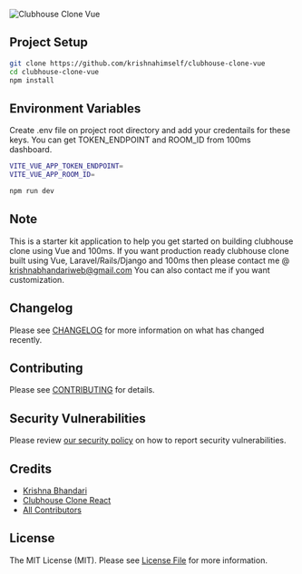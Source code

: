 ![Clubhouse Clone Vue](https://banners.beyondco.de/Clubhouse%20Clone%20Vue.png?theme=light&packageManager=&packageName=git+clone+https%3A%2F%2Fgithub.com%2Fkrishnahimself%2Fclubhouse-clone-vue&pattern=architect&style=style_1&description=Clubhouse+clone+built+uisng+Vue%2C+Tailwind+and+100ms&md=1&showWatermark=0&fontSize=100px&images=microphone)

## Project Setup

```sh
git clone https://github.com/krishnahimself/clubhouse-clone-vue
cd clubhouse-clone-vue
npm install
```
## Environment Variables

Create .env file on project root directory and add your credentails for these keys. You can get TOKEN_ENDPOINT and ROOM_ID from 100ms dashboard.
```sh
VITE_VUE_APP_TOKEN_ENDPOINT=
VITE_VUE_APP_ROOM_ID=
```

```sh
npm run dev
```

## Note
This is a starter kit application to help you get started on building clubhouse clone using Vue and 100ms. If you want production ready clubhouse clone built using Vue, Laravel/Rails/Django and 100ms then please contact me @ krishnabhandariweb@gmail.com You can also contact me if you want customization.

## Changelog

Please see [CHANGELOG](CHANGELOG.md) for more information on what has changed recently.

## Contributing

Please see [CONTRIBUTING](.github/CONTRIBUTING.md) for details.

## Security Vulnerabilities

Please review [our security policy](../../security/policy) on how to report security vulnerabilities.

## Credits

- [Krishna Bhandari](https://github.com/krishnahimself)
- [Clubhouse Clone React](https://github.com/100mslive/clubhouse-clone-react)
- [All Contributors](../../contributors)

## License

The MIT License (MIT). Please see [License File](LICENSE.md) for more information.
